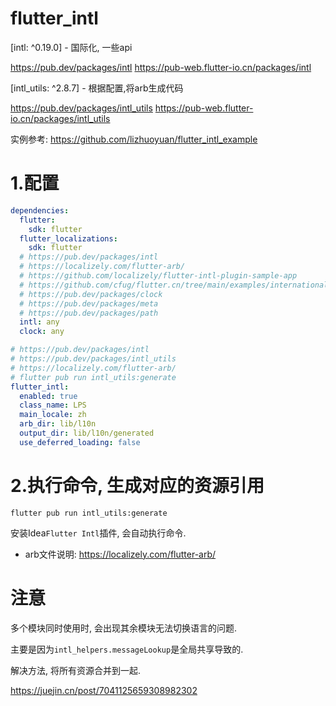 # flutter_intl

[intl: ^0.19.0] - 国际化, 一些api

https://pub.dev/packages/intl
https://pub-web.flutter-io.cn/packages/intl

[intl_utils: ^2.8.7] - 根据配置,将arb生成代码

https://pub.dev/packages/intl_utils
https://pub-web.flutter-io.cn/packages/intl_utils

实例参考:
https://github.com/lizhuoyuan/flutter_intl_example

# 1.配置

```yaml
dependencies:
  flutter:
    sdk: flutter
  flutter_localizations:
    sdk: flutter
  # https://pub.dev/packages/intl
  # https://localizely.com/flutter-arb/
  # https://github.com/localizely/flutter-intl-plugin-sample-app
  # https://github.com/cfug/flutter.cn/tree/main/examples/internationalization/gen_l10n_example
  # https://pub.dev/packages/clock
  # https://pub.dev/packages/meta
  # https://pub.dev/packages/path
  intl: any
  clock: any

# https://pub.dev/packages/intl
# https://pub.dev/packages/intl_utils
# https://localizely.com/flutter-arb/
# flutter pub run intl_utils:generate
flutter_intl:
  enabled: true
  class_name: LPS
  main_locale: zh
  arb_dir: lib/l10n
  output_dir: lib/l10n/generated
  use_deferred_loading: false
```

# 2.执行命令, 生成对应的资源引用

`flutter pub run intl_utils:generate`

安装Idea`Flutter Intl`插件, 会自动执行命令.

- arb文件说明: https://localizely.com/flutter-arb/

# 注意

多个模块同时使用时, 会出现其余模块无法切换语言的问题.

主要是因为`intl_helpers.messageLookup`是全局共享导致的.

解决方法, 将所有资源合并到一起.

https://juejin.cn/post/7041125659308982302

